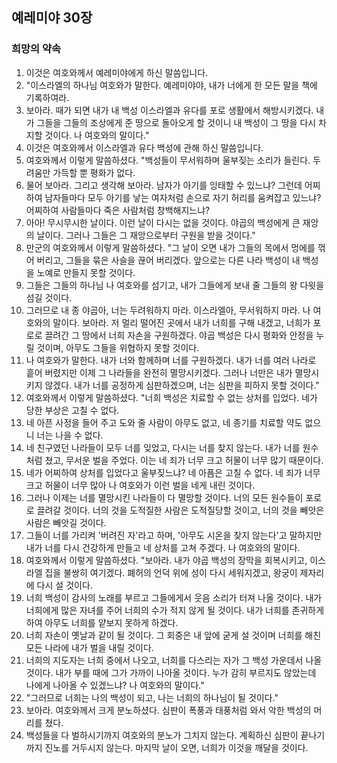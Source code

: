 ## 예레미야 30장

### 희망의 약속
1. 이것은 여호와께서 예레미야에게 하신 말씀입니다.
2. "이스라엘의 하나님 여호와가 말한다. 예레미야야, 내가 너에게 한 모든 말을 책에 기록하여라.
3. 보아라. 때가 되면 내가 내 백성 이스라엘과 유다를 포로 생활에서 해방시키겠다. 내가 그들을 그들의 조상에게 준 땅으로 돌아오게 할 것이니 내 백성이 그 땅을 다시 차지할 것이다. 나 여호와의 말이다."
4. 이것은 여호와께서 이스라엘과 유다 백성에 관해 하신 말씀입니다.
5. 여호와께서 이렇게 말씀하셨다. "백성들이 무서워하며 울부짖는 소리가 들린다. 두려움만 가득할 뿐 평화가 없다.
6. 물어 보아라. 그리고 생각해 보아라. 남자가 아기를 잉태할 수 있느냐? 그런데 어찌하여 남자들마다 모두 아기를 낳는 여자처럼 손으로 자기 허리를 움켜잡고 있느냐? 어찌하여 사람들마다 죽은 사람처럼 창백해지느냐?
7. 아아! 무시무시한 날이다. 이런 날이 다시는 없을 것이다. 야곱의 백성에게 큰 재앙의 날이다. 그러나 그들은 그 재앙으로부터 구원을 받을 것이다."
8. 만군의 여호와께서 이렇게 말씀하셨다. "그 날이 오면 내가 그들의 목에서 멍에를 꺾어 버리고, 그들을 묶은 사슬을 끊어 버리겠다. 앞으로는 다른 나라 백성이 내 백성을 노예로 만들지 못할 것이다.
9. 그들은 그들의 하나님 나 여호와를 섬기고, 내가 그들에게 보내 줄 그들의 왕 다윗을 섬길 것이다.
10. 그러므로 내 종 야곱아, 너는 두려워하지 마라. 이스라엘아, 무서워하지 마라. 나 여호와의 말이다. 보아라. 저 멀리 떨어진 곳에서 내가 너희를 구해 내겠고, 너희가 포로로 끌려간 그 땅에서 너희 자손을 구원하겠다. 야곱 백성은 다시 평화와 안정을 누릴 것이며, 아무도 그들을 위협하지 못할 것이다.
11. 나 여호와가 말한다. 내가 너와 함께하며 너를 구원하겠다. 내가 너를 여러 나라로 흩어 버렸지만 이제 그 나라들을 완전히 멸망시키겠다. 그러나 너만은 내가 멸망시키지 않겠다. 내가 너를 공정하게 심판하겠으며, 너는 심판을 피하지 못할 것이다."
12. 여호와께서 이렇게 말씀하셨다. "너희 백성은 치료할 수 없는 상처를 입었다. 네가 당한 부상은 고칠 수 없다.
13. 네 아픈 사정을 들어 주고 도와 줄 사람이 아무도 없고, 네 종기를 치료할 약도 없으니 너는 나을 수 없다.
14. 네 친구였던 나라들이 모두 너를 잊었고, 다시는 너를 찾지 않는다. 내가 너를 원수처럼 쳤고, 무서운 벌을 주었다. 이는 네 죄가 너무 크고 허물이 너무 많기 때문이다.
15. 네가 어찌하여 상처를 입었다고 울부짖느냐? 네 아픔은 고칠 수 없다. 네 죄가 너무 크고 허물이 너무 많아 나 여호와가 이런 벌을 네게 내린 것이다.
16. 그러나 이제는 너를 멸망시킨 나라들이 다 멸망할 것이다. 너의 모든 원수들이 포로로 끌려갈 것이다. 너의 것을 도적질한 사람은 도적질당할 것이고, 너의 것을 빼앗은 사람은 빼앗길 것이다.
17. 그들이 너를 가리켜 '버려진 자'라고 하며, '아무도 시온을 찾지 않는다'고 말하지만 내가 너를 다시 건강하게 만들고 네 상처를 고쳐 주겠다. 나 여호와의 말이다.
18. 여호와께서 이렇게 말씀하셨다. "보아라. 내가 야곱 백성의 장막을 회복시키고, 이스라엘 집을 불쌍히 여기겠다. 폐허의 언덕 위에 성이 다시 세워지겠고, 왕궁이 제자리에 다시 설 것이다.
19. 너희 백성이 감사의 노래를 부르고 그들에게서 웃음 소리가 터져 나올 것이다. 내가 너희에게 많은 자녀를 주어 너희의 수가 적지 않게 될 것이다. 내가 너희를 존귀하게 하여 아무도 너희를 얕보지 못하게 하겠다.
20. 너희 자손이 옛날과 같이 될 것이다. 그 회중은 내 앞에 굳게 설 것이며 너희를 해친 모든 나라에 내가 벌을 내릴 것이다.
21. 너희의 지도자는 너희 중에서 나오고, 너희를 다스리는 자가 그 백성 가운데서 나올 것이다. 내가 부를 때에 그가 가까이 나아올 것이다. 누가 감히 부르지도 않았는데 나에게 나아올 수 있겠느냐? 나 여호와의 말이다."
22. "그러므로 너희는 나의 백성이 되고, 나는 너희의 하나님이 될 것이다."
23. 보아라. 여호와께서 크게 분노하셨다. 심판이 폭풍과 태풍처럼 와서 악한 백성의 머리를 쳤다.
24. 백성들을 다 벌하시기까지 여호와의 분노가 그치지 않는다. 계획하신 심판이 끝나기까지 진노를 거두시지 않는다. 마지막 날이 오면, 너희가 이것을 깨달을 것이다.